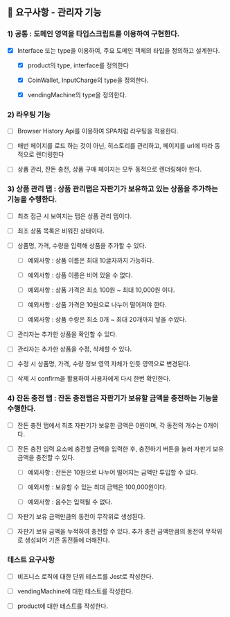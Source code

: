 ## 🎯 요구사항 - 관리자 기능

### 1) 공통 : 도메인 영역을 타입스크립트를 이용하여 구현한다.

- [x] Interface 또는 type을 이용하여, 주요 도메인 객체의 타입을 정의하고 설계한다.

  - [x] product의 type, interface를 정의한다

  - [x] CoinWallet, InputCharge의 type을 정의한다.

  - [x] vendingMachine의 type을 정의한다.

### 2) 라우팅 기능

- [ ] Browser History Api를 이용하여 SPA처럼 라우팅을 적용한다.

- [ ] 매번 페이지를 로드 하는 것이 아닌, 히스토리를 관리하고, 페이지를 url에 따라 동적으로 렌더링한다

- [ ] 상품 관리, 잔돈 충전, 상품 구매 페이지는 모두 동적으로 렌더링해야 한다.

### 3) 상품 관리 탭 : 상품 관리탭은 자판기가 보유하고 있는 상품을 추가하는 기능을 수행한다.

- [ ] 최초 접근 시 보여지는 탭은 상품 관리 탭이다.

- [ ] 최초 상품 목록은 비워진 상태이다.

- [ ] 상품명, 가격, 수량을 입력해 상품을 추가할 수 있다.

  - [ ] 예외사항 : 상품 이름은 최대 10글자까지 가능하다.

  - [ ] 예외사항 : 상품 이름은 비어 있을 수 없다.

  - [ ] 예외사항 : 상품 가격은 최소 100원 ~ 최대 10,000원 이다.

  - [ ] 예외사항 : 상품 가격은 10원으로 나누어 떨어져야 한다.

  - [ ] 예외사항 : 상품 수량은 최소 0개 ~ 최대 20개까지 넣을 수있다.

- [ ] 관리자는 추가한 상품을 확인할 수 있다.

- [ ] 관리자는 추가한 상품을 수정, 삭제할 수 있다.

- [ ] 수정 시 상품명, 가격, 수량 정보 영역 자체가 인풋 영역으로 변경된다.

- [ ] 삭제 시 confirm을 활용하여 사용자에게 다시 한번 확인한다.

### 4) 잔돈 충전 탭 : 잔돈 충전탭은 자판기가 보유할 금액을 충전하는 기능을 수행한다.

- [ ] 잔돈 충전 탭에서 최초 자판기가 보유한 금액은 0원이며, 각 동전의 개수는 0개이다.

- [ ] 잔돈 충전 입력 요소에 충전할 금액을 입력한 후, 충전하기 버튼을 눌러 자판기 보유 금액을 충전할 수 있다.

  - [ ] 예외사항 : 잔돈은 10원으로 나누어 떨어지는 금액만 투입할 수 있다.

  - [ ] 예외사항 : 보유할 수 있는 최대 금액은 100,000원이다.

  - [ ] 예외사항 : 음수는 입력될 수 없다.

- [ ] 자판기 보유 금액만큼의 동전이 무작위로 생성된다.

- [ ] 자판기 보유 금액을 누적하여 충전할 수 있다. 추가 충전 금액만큼의 동전이 무작위로 생성되어 기존 동전들에 더해진다.

### 테스트 요구사항

- [ ] 비즈니스 로직에 대한 단위 테스트를 Jest로 작성한다.

- [ ] vendingMachine에 대한 테스트를 작성한다.

- [ ] product에 대한 테스트를 작성한다.
